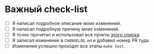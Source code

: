 <!--
    Спасибо за вклад в наш проект!
-->

# Важный check-list

- [ ] Я написал подробное описание моих изменений.
- [ ] Я написал подробную причину моих изменений.
- [ ] Я точно прочитал и использовал все пункты [этого списка](https://github.com/PerchunPak/pinger-bot/blob/master/CONTRIBUTING.md#перед-началом-работы).
- [ ] Я записал изменение в `CHANGELOG.md` и добавил номер PR туда.
- [ ] Изменения успешно проходят все этапы `make test`.
